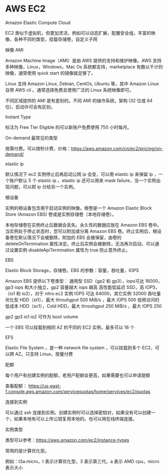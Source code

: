 # AWS EC2

Amazon Elastic Compute Cloud 

EC2 类似于虚拟机，但更加灵活，例如可以动态扩展，配置安全组，丰富的映像，各种不同的类型，挂载存储卷，自定义子网



映像 AMI

Amazon Machine Image（AMI）是由 AWS 提供的支持和维护映像。AWS 支持多种映像，Linux，Windows，Mac Os 系统都支持，marketplace 有数以千计的映像，通常使用 quick start 的镜像就足够了。

Linux 支持 Amazon Linux, Debian, CentOs, Ubuntu 等，其中 Amazon Linux 自带 AWS cli 。通常选择免费且使用广泛的 Linux 系统映像即可。

不同区域提供的 AMI 是有差别的。不同 AMI 的操作系统，架构 (32 位或 64 位)，启动许可会有区别。



Instant Type

标注为 Free Tier Eligible 的可以新账户免费使用 750 小时每月。

On-demand 最常见的类型

按需付费。可以按秒计费，价格：https://aws.amazon.com/cn/ec2/pricing/on-demand/ 


elastic ip

默认情况下 ec2 实例停止后再启动公网 ip 会变，可以用 elastic ip 来保留 ip ，一个账户默认 5 个 elastic ip 。elastic ip 还可以用来 mask failure，当一个实例出现问题，可以把 ip 分给另一个实例。


根设备

实例的根设备包含用于启动实例的映像。根卷是一个 Amazon Elastic Block Store (Amazon EBS) 卷或是实例存储卷（本地存储卷）。

本地存储卷在实例终止后数据会丢失。永久性的数据应放在 Amazon EBS 卷中。当实例处于停止状态时，您可以附加或分离 Amazon EBS 卷。终止实例后，根设备卷在默认情况下会被删除，附加的 EBS 会被保留，由卷的 deleteOnTermination 属性决定。终止后实例会被删除，无法再次启动，可以通过设置实例 disableApiTermination 属性为 true 防止意外终止。


EBS 

Elastic Block Storage，存储卷。EBS 的参数：容量，吞吐量，IOPS

Amazon EBS 提供以下卷类型：
通用型 SSD（gp2 和 gp3），iops可达 16000，gp3 iops 和大小独立，gp2 容量越大 iops 越高
高性能低延迟 SSD，高 IOPS，（io1 和 io2），对于 nitro ec2 实例 IOPS 可达 64000，其它实例 32000
吞吐量优化型 HDD（st1），最大 throuhgput 500 MiB/s ，最大 IOPS 500
低频访问的低成本 HDD（sc1），Cold HDD，最大 throuhgput 250 MiB/s ，最大 IOPS 250

gp2 gp3 io1 io2 可作为 boot volume 

一个 EBS 可以挂载到相同 AZ 的不同的 EC2 实例，最多可以 16 个

EFS

Elastic File System ，是一种 network file system ，可以挂载到多个 EC2，可以跨 AZ。只支持 Linux，按量付费


配额

每个用户有创建实例的配额，老用户配额会更高，如果需要也可以申请提额

查看配额： https://us-east-1.console.aws.amazon.com/servicequotas/home/services/ec2/quotas


连接到实例

可以通过 ssh 连接到实例。创建实例时可以选择密钥对，如果没有可以创建一个，如果本地有可以上传公钥复用本地的。也可以用在线终端连接。


实例类型

类型可以参考：https://aws.amazon.com/ec2/instance-types

常用的是计算优化型。

例如：t3a.micro，t 表示计算优化型，3 表示第三代，a 表示 AMD cpu，micro 表示大小

